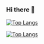 ### Hi there 👋

<!--
**raisilhamn/raisilhamn** is a ✨ _special_ ✨ repository because its `README.md` (this file) appears on your GitHub profile.

Here are some ideas to get you started:

- 🔭 I’m currently working on ...
- 🌱 I’m currently learning ...
- 👯 I’m looking to collaborate on ...
- 🤔 I’m looking for help with ...
- 💬 Ask me about ...
- 📫 How to reach me: ...
- 😄 Pronouns: ...
- ⚡ Fun fact: ...
-->

[![Top Langs](https://github-readme-stats.vercel.app/api/top-langs/?username=raisilhamn&layout=compact&theme=dark#gh-dark-mode-only)](https://github.com/raisilhamn?tab=repositories#gh-dark-mode-only)

[![Top Langs](https://github-readme-stats.vercel.app/api/top-langs/?username=raisilhamn&layout=compact&theme=default#gh-light-mode-only)](https://github.com/raisilhamn?tab=repositories#gh-light-mode-only)
